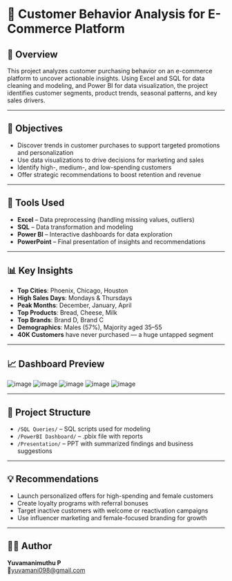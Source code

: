 # 🛒 Customer Behavior Analysis for E-Commerce Platform

## 📌 Overview
This project analyzes customer purchasing behavior on an e-commerce platform to uncover actionable insights. Using Excel and SQL for data cleaning and modeling, and Power BI for data visualization, the project identifies customer segments, product trends, seasonal patterns, and key sales drivers.

---

## 🎯 Objectives
- Discover trends in customer purchases to support targeted promotions and personalization
- Use data visualizations to drive decisions for marketing and sales
- Identify high-, medium-, and low-spending customers
- Offer strategic recommendations to boost retention and revenue

---

## 🧰 Tools Used
- **Excel** – Data preprocessing (handling missing values, outliers)
- **SQL** – Data transformation and modeling
- **Power BI** – Interactive dashboards for data exploration
- **PowerPoint** – Final presentation of insights and recommendations

---

## 📊 Key Insights
- **Top Cities**: Phoenix, Chicago, Houston
- **High Sales Days**: Mondays & Thursdays
- **Peak Months**: December, January, April
- **Top Products**: Bread, Cheese, Milk
- **Top Brands**: Brand D, Brand C
- **Demographics**: Males (57%), Majority aged 35–55
- **40K Customers** have never purchased — a huge untapped segment

---

## 📈 Dashboard Preview
 ![image](https://github.com/user-attachments/assets/26e2e1ce-1297-4a3b-b481-ae4395379bda)
![image](https://github.com/user-attachments/assets/611effc7-d0e2-4710-b1dc-9da473d36b93)
![image](https://github.com/user-attachments/assets/3f5cade6-350c-423c-b017-656d8345db3a)
![image](https://github.com/user-attachments/assets/29fe3453-b52d-4daa-841f-cc0bbf2d1570)
![image](https://github.com/user-attachments/assets/c00abf3d-3a10-4fb4-8be7-781b46158504)





---

## 📂 Project Structure
- `/SQL Queries/` – SQL scripts used for modeling
- `/PowerBI Dashboard/` – .pbix file with reports
- `/Presentation/` – PPT with summarized findings and business suggestions

---

## 💡 Recommendations
- Launch personalized offers for high-spending and female customers
- Create loyalty programs with referral bonuses
- Target inactive customers with welcome or reactivation campaigns
- Use influencer marketing and female-focused branding for growth

---

## 🙋‍♀️ Author
**Yuvamanimuthu P**  
📧yuvamani098@gmail.com


